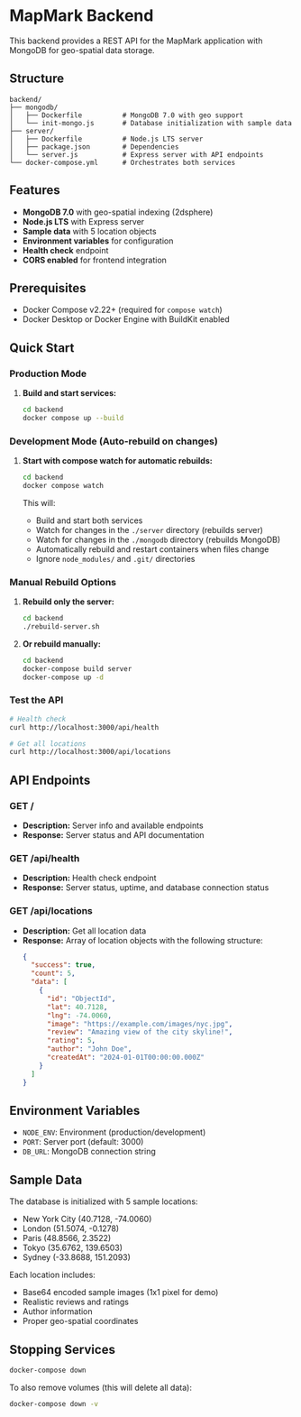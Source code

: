 # MapMark Backend

This backend provides a REST API for the MapMark application with MongoDB for geo-spatial data storage.

## Structure

```
backend/
├── mongodb/
│   ├── Dockerfile          # MongoDB 7.0 with geo support
│   └── init-mongo.js       # Database initialization with sample data
├── server/
│   ├── Dockerfile          # Node.js LTS server
│   ├── package.json        # Dependencies
│   └── server.js           # Express server with API endpoints
└── docker-compose.yml      # Orchestrates both services
```

## Features

- **MongoDB 7.0** with geo-spatial indexing (2dsphere)
- **Node.js LTS** with Express server
- **Sample data** with 5 location objects
- **Environment variables** for configuration
- **Health check** endpoint
- **CORS enabled** for frontend integration

## Prerequisites

- Docker Compose v2.22+ (required for `compose watch`)
- Docker Desktop or Docker Engine with BuildKit enabled

## Quick Start

### Production Mode
1. **Build and start services:**
   ```bash
   cd backend
   docker compose up --build
   ```

### Development Mode (Auto-rebuild on changes)
1. **Start with compose watch for automatic rebuilds:**
   ```bash
   cd backend
   docker compose watch
   ```
   
   This will:
   - Build and start both services
   - Watch for changes in the `./server` directory (rebuilds server)
   - Watch for changes in the `./mongodb` directory (rebuilds MongoDB)
   - Automatically rebuild and restart containers when files change
   - Ignore `node_modules/` and `.git/` directories

### Manual Rebuild Options
1. **Rebuild only the server:**
   ```bash
   cd backend
   ./rebuild-server.sh
   ```

2. **Or rebuild manually:**
   ```bash
   cd backend
   docker-compose build server
   docker-compose up -d
   ```

### Test the API
```bash
# Health check
curl http://localhost:3000/api/health

# Get all locations
curl http://localhost:3000/api/locations
```

## API Endpoints

### GET /
- **Description:** Server info and available endpoints
- **Response:** Server status and API documentation

### GET /api/health
- **Description:** Health check endpoint
- **Response:** Server status, uptime, and database connection status

### GET /api/locations
- **Description:** Get all location data
- **Response:** Array of location objects with the following structure:
  ```json
  {
    "success": true,
    "count": 5,
    "data": [
      {
        "id": "ObjectId",
        "lat": 40.7128,
        "lng": -74.0060,
        "image": "https://example.com/images/nyc.jpg",
        "review": "Amazing view of the city skyline!",
        "rating": 5,
        "author": "John Doe",
        "createdAt": "2024-01-01T00:00:00.000Z"
      }
    ]
  }
  ```

## Environment Variables

- `NODE_ENV`: Environment (production/development)
- `PORT`: Server port (default: 3000)
- `DB_URL`: MongoDB connection string

## Sample Data

The database is initialized with 5 sample locations:
- New York City (40.7128, -74.0060)
- London (51.5074, -0.1278)
- Paris (48.8566, 2.3522)
- Tokyo (35.6762, 139.6503)
- Sydney (-33.8688, 151.2093)

Each location includes:
- Base64 encoded sample images (1x1 pixel for demo)
- Realistic reviews and ratings
- Author information
- Proper geo-spatial coordinates

## Stopping Services

```bash
docker-compose down
```

To also remove volumes (this will delete all data):
```bash
docker-compose down -v
```
